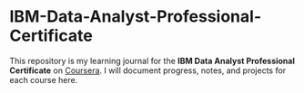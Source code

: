 # IBM-Data-Analyst-Professional-Certificate
This repository is my learning journal for the **IBM Data Analyst Professional Certificate** on [Coursera](https://www.coursera.org/professional-certificates/ibm-data-analyst).   I will document progress, notes, and projects for each course here.
